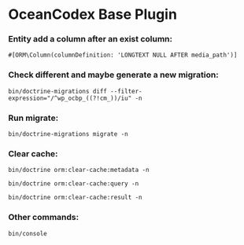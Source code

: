 # OceanCodex Base Plugin
### Entity add a column after an exist column:

`#[ORM\Column(columnDefinition: 'LONGTEXT NULL AFTER media_path')]`
### Check different and maybe generate a new migration:

`bin/doctrine-migrations diff --filter-expression="/^wp_ocbp_((?!cm_))/iu" -n`

### Run migrate:
`bin/doctrine-migrations migrate -n`

### Clear cache:
`bin/doctrine orm:clear-cache:metadata -n`

`bin/doctrine orm:clear-cache:query -n`

`bin/doctrine orm:clear-cache:result -n`

### Other commands:
`bin/console`